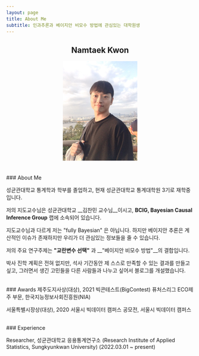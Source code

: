 ```yaml
---
layout: page
title: About Me
subtitle: 인과추론과 베이지안 비모수 방법에 관심있는 대학원생
---
```


## <center>Namtaek Kwon</center>

<center><img src = '/img/about_namtaek.jpg' width="200"/></center>    

<br>
<br>
### About Me

성균관대학교 통계학과 학부를 졸업하고, 현재 성균관대학교 통계대학원 3기로 재학중입니다.

저의 지도교수님은 성균관대학교 __김찬민 교수님__이시고, __BCIG, Bayesian Causal Inference Group__ 랩에 소속되어 있습니다.

지도교수님과 다르게 저는 "fully Bayesian" 은 아닙니다. 하지만 베이지안 추론은 계산적인 이슈가 존재하지만 우리가 더 관심있는 정보들을 줄 수 있습니다.

저의 주요 연구주제는 __"교란변수 선택"__ 과 __"베이지안 비모수 방법"__의 결합입니다.

박사 진학 계획은 전혀 없지만, 석사 기간동안 제 스스로 만족할 수 있는 결과를 만들고 싶고, 그러면서 생긴 고민들을 다른 사람들과 나누고 싶어서 블로그를 개설했습니다.

<br>
### Awards
제주도지사상(대상), 2021 빅콘테스트(BigContest) 퓨처스리그 ECO제주 부문, 한국지능정보사회진흥원(NIA)

서울특별시장상(대상), 2020 서울시 빅데이터 캠퍼스 공모전, 서울시 빅데이터 캠퍼스

<br>
### Experience

Researcher, 성균관대학교 응용통계연구소 (Research Institute of Applied Statistics, Sungkyunkwan University) (2022.03.01 ~ present)


